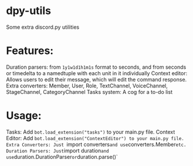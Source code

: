 # dpy-utils
Some extra discord.py utilities

# Features:
Duration parsers: from `1y1w1d1h1m1s` format to seconds, and from seconds or timedelta to a namedtuple with each unit in it individually
Context editor: Allows users to edit their message, which will edit the command response.
Extra converters: Member, User, Role, TextChannel, VoiceChannel, StageChannel, CategoryChannel
Tasks system: A cog for a to-do list

# Usage:
Tasks: Add `bot.load_extension("tasks")` to your main.py file.
Context Editor: Add `bot.load_extension("ContextEditor") to your main.py file.
Extra Converters: Just `import converters` and use `converters.Member` etc.
Duration Parsers: Just `import duration` and use `duration.DurationParser` or `duration.parse()`
